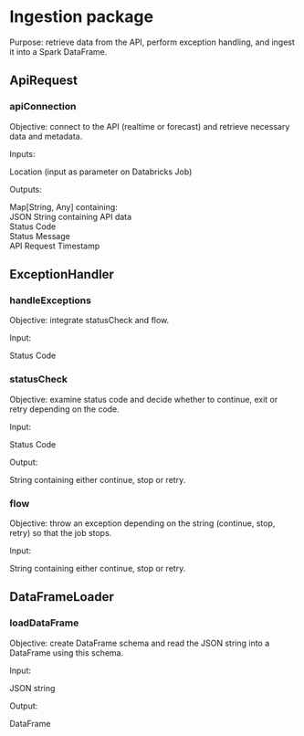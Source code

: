 # Ingestion package

Purpose: retrieve data from the API, perform exception handling, and ingest it into a Spark DataFrame.

## ApiRequest

### apiConnection

Objective: connect to the API (realtime or forecast) and retrieve necessary data and metadata.

Inputs:  

Location (input as parameter on Databricks Job)

Outputs:  

Map[String, Any] containing:  
JSON String containing API data  
Status Code  
Status Message  
API Request Timestamp

## ExceptionHandler

### handleExceptions

Objective: integrate statusCheck and flow.

Input:  

Status Code  

### statusCheck

Objective: examine status code and decide whether to continue, exit or retry depending on the code.  

Input:  

Status Code  

Output:  

String containing either continue, stop or retry.

### flow

Objective: throw an exception depending on the string (continue, stop, retry) so that the job stops.  

Input:  

String containing either continue, stop or retry.

## DataFrameLoader

### loadDataFrame

Objective: create DataFrame schema and read the JSON string into a DataFrame using this schema.  

Input:  

JSON string  

Output:  

DataFrame

